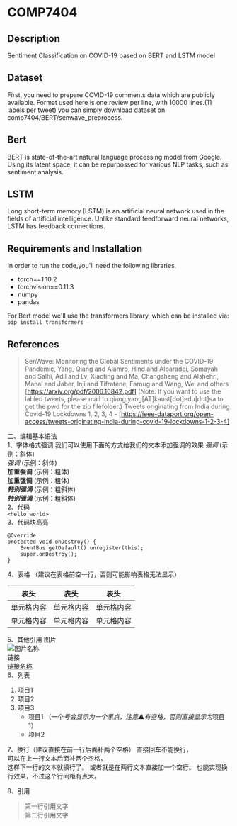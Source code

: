 # COMP7404 
## Description
Sentiment Classification on COVID-19 based on BERT and LSTM model
## Dataset
First, you need to prepare COVID-19 comments data which are publicly available. Format used here is one review per line, with 10000 lines.(11 labels per tweet) you can simply download dataset on comp7404/BERT/senwave_preprocess.
## Bert
BERT is state-of-the-art natural language processing model from Google. Using its latent space, it can be repurpossed for various NLP tasks, such as sentiment analysis.
## LSTM
Long short-term memory (LSTM) is an artificial neural network used in the fields of artificial intelligence. Unlike standard feedforward neural networks, LSTM has feedback connections.
## Requirements and Installation 
In order to run the code,you'll need the following libraries.
- torch==1.10.2
- torchvision==0.11.3
- numpy
- pandas

For Bert model we'll use the transformers library, which can be installed via:
`pip install transformers`  
## References
> SenWave: Monitoring the Global Sentiments under the COVID-19 Pandemic, Yang, Qiang and Alamro, Hind and Albaradei, Somayah and Salhi, Adil and Lv, Xiaoting and Ma, Changsheng and Alshehri, Manal and Jaber, Inji and Tifratene, Faroug and Wang, Wei and others [https://arxiv.org/pdf/2006.10842.pdf] (Note: If you want to use the labled tweets, please mail to qiang.yang[AT]kaust[dot]edu[dot]sa to get the pwd for the zip filefolder.)
> Tweets originating from India during Covid-19 Lockdowns 1, 2, 3, 4 - [https://ieee-dataport.org/open-access/tweets-originating-india-during-covid-19-lockdowns-1-2-3-4]


二、编辑基本语法  
1、字体格式强调
 我们可以使用下面的方式给我们的文本添加强调的效果
*强调*  (示例：斜体)  
 _强调_  (示例：斜体)  
**加重强调**  (示例：粗体)  
 __加重强调__ (示例：粗体)  
***特别强调*** (示例：粗斜体)  
___特别强调___  (示例：粗斜体)  
2、代码  
`<hello world>`  
3、代码块高亮  
```
@Override
protected void onDestroy() {
    EventBus.getDefault().unregister(this);
    super.onDestroy();
}
```  
4、表格 （建议在表格前空一行，否则可能影响表格无法显示）
 
 表头  | 表头  | 表头
 ---- | ----- | ------  
 单元格内容  | 单元格内容 | 单元格内容 
 单元格内容  | 单元格内容 | 单元格内容  
 
5、其他引用
图片  
![图片名称](https://www.baidu.com/img/bd_logo1.png)  
链接  
[链接名称](https://www.baidu.com/)    
6、列表 
1. 项目1  
2. 项目2  
3. 项目3  
   * 项目1 （一个*号会显示为一个黑点，注意⚠️有空格，否则直接显示为*项目1） 
   * 项目2   
 
7、换行（建议直接在前一行后面补两个空格）
直接回车不能换行，  
可以在上一行文本后面补两个空格，  
这样下一行的文本就换行了。
或者就是在两行文本直接加一个空行。
也能实现换行效果，不过这个行间距有点大。  
 
8、引用
> 第一行引用文字  
> 第二行引用文字   
